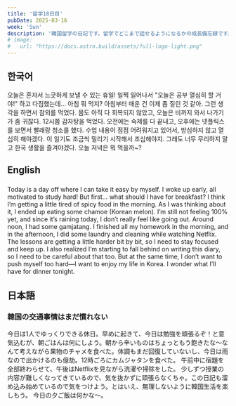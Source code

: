 ```yaml
---
title: '留学18日目'
pubDate: 2025-03-16
week: 'Sun'
description: '韓国留学の日記です。留学でどこまで話せるようになるかの成長備忘録です。'
# image:
#   url: "https://docs.astro.build/assets/full-logo-light.png"
---
```


## 한국어

오늘은 혼자서 느긋하게 보낼 수 있는 휴일! 일찍 일어나서 "오늘은 공부 열심히 할 거야!" 하고 다짐했는데… 아침 뭐 먹지? 아침부터 매운 건 이제 좀 질린 것 같아. 그런 생각을 하면서 참외를 먹었다.
몸도 아직 다 회복되지 않았고, 오늘은 비까지 와서 나가기가 좀 귀찮다. 12시쯤 감자탕을 먹었다.
오전에는 숙제를 다 끝내고, 오후에는 넷플릭스를 보면서 빨래랑 청소를 했다.
수업 내용이 점점 어려워지고 있어서, 방심하지 않고 열심히 해야겠다. 이 일기도 조금씩 밀리기 시작해서 조심해야지. 그래도 너무 무리하지 말고 한국 생활을 즐겨야겠다.
오늘 저녁은 뭐 먹을까~?

## English

###

Today is a day off where I can take it easy by myself. I woke up early, all motivated to study hard! But first… what should I have for breakfast? I think I’m getting a little tired of spicy food in the morning. As I was thinking about it, I ended up eating some chamoe (Korean melon).
I’m still not feeling 100% yet, and since it’s raining today, I don’t really feel like going out. Around noon, I had some gamjatang.
I finished all my homework in the morning, and in the afternoon, I did some laundry and cleaning while watching Netflix.
The lessons are getting a little harder bit by bit, so I need to stay focused and keep up. I also realized I’m starting to fall behind on writing this diary, so I need to be careful about that too. But at the same time, I don’t want to push myself too hard—I want to enjoy my life in Korea. I wonder what I’ll have for dinner tonight.

## 日本語

### 韓国の交通事情はまだ慣れない

今日は1人でゆっくりできる休日。早めに起きて、今日は勉強を頑張るぞ！と意気込むが、朝ごはんは何にしよう。朝から辛いものはちょっともう飽きたな〜なんて考えながら果物のチャメを食べた。体調もまだ回復していないし、今日は雨なので出かけるのも億劫。12時ごろにカムジャタンを食べた。
午前中に宿題を全部終わらせて、午後はNetflixを見ながら洗濯や掃除をした。
少しずつ授業の内容が難しくなってきているので、気を抜かずに頑張らなくちゃ。この日記も溜め込み始めているので気をつけよう。とはいえ、無理しないように韓国生活を楽しもう。
今日の夕ご飯は何かな〜。
